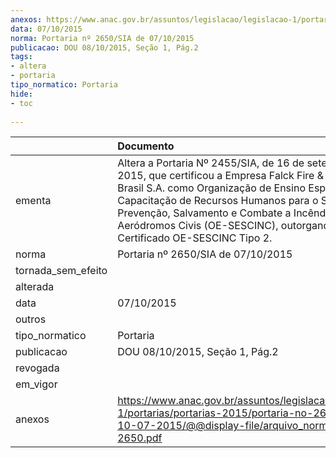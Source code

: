 ```yaml
---
anexos: https://www.anac.gov.br/assuntos/legislacao/legislacao-1/portarias/portarias-2015/portaria-no-2650-sia-de-10-07-2015/@@display-file/arquivo_norma/PA2015-2650.pdf
data: 07/10/2015
norma: Portaria nº 2650/SIA de 07/10/2015
publicacao: DOU 08/10/2015, Seção 1, Pág.2
tags:
- altera
- portaria
tipo_normatico: Portaria
hide: 
- toc 
 
---
```


|                    | Documento                                                                                                                                                                                                                                                                                                                                    |
|:-------------------|:---------------------------------------------------------------------------------------------------------------------------------------------------------------------------------------------------------------------------------------------------------------------------------------------------------------------------------------------|
| ementa             | Altera a Portaria Nº 2455/SIA, de 16 de setembro de 2015, que certificou a Empresa Falck Fire & Safety do Brasil S.A. como Organização de Ensino Especializada na Capacitação de Recursos Humanos para o Serviço de Prevenção, Salvamento e Combate a Incêndio em Aeródromos Civis (OE-SESCINC), outorgando o Certificado OE-SESCINC Tipo 2. |
| norma              | Portaria nº 2650/SIA de 07/10/2015                                                                                                                                                                                                                                                                                                           |
| tornada_sem_efeito |                                                                                                                                                                                                                                                                                                                                              |
| alterada           |                                                                                                                                                                                                                                                                                                                                              |
| data               | 07/10/2015                                                                                                                                                                                                                                                                                                                                   |
| outros             |                                                                                                                                                                                                                                                                                                                                              |
| tipo_normatico     | Portaria                                                                                                                                                                                                                                                                                                                                     |
| publicacao         | DOU 08/10/2015, Seção 1, Pág.2                                                                                                                                                                                                                                                                                                               |
| revogada           |                                                                                                                                                                                                                                                                                                                                              |
| em_vigor           |                                                                                                                                                                                                                                                                                                                                              |
| anexos             | https://www.anac.gov.br/assuntos/legislacao/legislacao-1/portarias/portarias-2015/portaria-no-2650-sia-de-10-07-2015/@@display-file/arquivo_norma/PA2015-2650.pdf                                                                                                                                                                            |